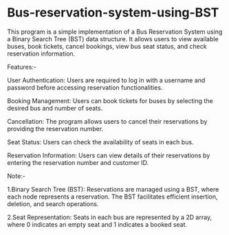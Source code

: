 # Bus-reservation-system-using-BST
This program is a simple implementation of a Bus Reservation System using a Binary Search Tree (BST) data structure. It allows users to view available buses, book tickets, cancel bookings, view bus seat status, and check reservation information.

Features:-

User Authentication: Users are required to log in with a username and password before accessing reservation functionalities.

Booking Management: Users can book tickets for buses by selecting the desired bus and number of seats.

Cancellation: The program allows users to cancel their reservations by providing the reservation number.

Seat Status: Users can check the availability of seats in each bus.

Reservation Information: Users can view details of their reservations by entering the reservation number and customer ID.

Note:-

1.Binary Search Tree (BST): Reservations are managed using a BST, where each node represents a reservation. The BST facilitates efficient insertion, deletion, and search operations.

2.Seat Representation: Seats in each bus are represented by a 2D array, where 0 indicates an empty seat and 1 indicates a booked seat.

